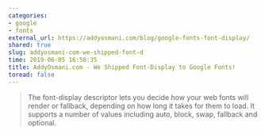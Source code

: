 ```yaml
---
categories:
- google
- fonts
external_url: https://addyosmani.com/blog/google-fonts-font-display/
shared: true
slug: addyosmani-com-we-shipped-font-d
time: 2019-06-05 16:50:35
title: AddyOsmani.com - We Shipped Font-Display to Google Fonts!
toread: false
---
```


> The font-display descriptor lets you decide how your web fonts will render or fallback, depending on how long it takes for them to load. It supports a number of values including auto, block, swap, fallback and optional.